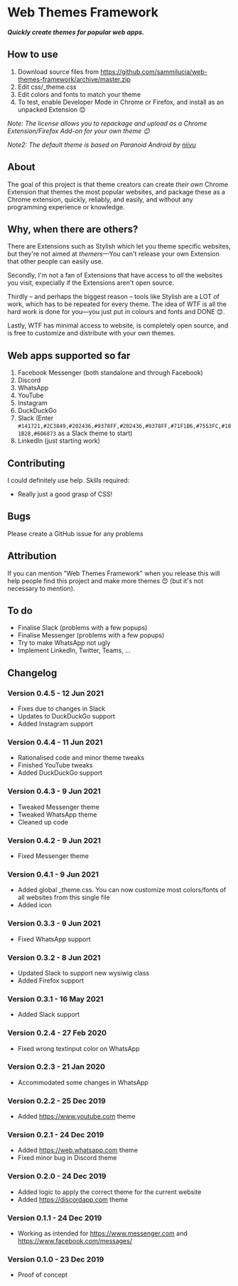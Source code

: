 # Web Themes Framework
_**Quickly create themes for popular web apps.**_

## How to use
1. Download source files from https://github.com/sammilucia/web-themes-framework/archive/master.zip
2. Edit css/_theme.css
3. Edit colors and fonts to match your theme
4. To test, enable Developer Mode in Chrome or Firefox, and install as an unpacked Extension 😊

_Note: The license allows you to repackage and upload as a Chrome Extension/Firefox Add-on for your own theme 😊_

_Note2: The default theme is based on Paranoid Android by [niivu](https://www.deviantart.com/niivu/art/Paranoid-Android-Windows-10-Themes-821696974)_

## About
The goal of this project is that theme creators can create _their own_ Chrome Extension that themes the most popular websites, and package these as a Chrome extension, quickly, reliably, and easily, and without any programming experience or knowledge.

## Why, when there are others?
There are Extensions such as Stylish which let you theme specific websites, but they're not aimed at _themers_—You can't release your own Extension that other people can easily use.

Secondly, I'm not a fan of Extensions that have access to _all_ the websites you visit, expecially if the Extensions aren't open source.

Thirdly – and perhaps the biggest reason – tools like Stylish are a LOT of work, which has to be repeated for every theme. The idea of WTF is all the hard work is done for you—you just put in colours and fonts and DONE 😊.

Lastly, WTF has minimal access to website, is completely open source, and is free to customize and distribute with your own themes.

## Web apps supported so far
1. Facebook Messenger (both standalone and through Facebook)
2. Discord
3. WhatsApp
4. YouTube
5. Instagram
6. DuckDuckGo
7. Slack (Enter `#141721,#2C3849,#202436,#9378FF,#202436,#9378FF,#71F1B6,#7553FC,#181B28,#606873` as a Slack theme to start)
8. LinkedIn (just starting work)

## Contributing
I could definitely use help. Skills required:
- Really just a good grasp of CSS!

## Bugs
Please create a GitHub issue for any problems

## Attribution
If you can mention "Web Themes Framework" when you release this will help people find this project and make more themes 😊 (but it's not necessary to mention).

## To do
- Finalise Slack (problems with a few popups)
- Finalise Messenger (problems with a few popups)
- Try to make WhatsApp not ugly
- Implement LinkedIn, Twitter, Teams, ...

## Changelog
### Version 0.4.5 - 12 Jun 2021
- Fixes due to changes in Slack
- Updates to DuckDuckGo support
- Added Instagram support

### Version 0.4.4 - 11 Jun 2021
- Rationalised code and minor theme tweaks
- Finished YouTube tweaks
- Added DuckDuckGo support

### Version 0.4.3 - 9 Jun 2021
- Tweaked Messenger theme
- Tweaked WhatsApp theme
- Cleaned up code

### Version 0.4.2 - 9 Jun 2021
- Fixed Messenger theme

### Version 0.4.1 - 9 Jun 2021
- Added global _theme.css. You can now customize most colors/fonts of all websites from this single file
- Added icon

### Version 0.3.3 - 9 Jun 2021
- Fixed WhatsApp support

### Version 0.3.2 - 8 Jun 2021
- Updated Slack to support new wysiwig class
- Added Firefox support

### Version 0.3.1 - 16 May 2021
- Added Slack support

### Version 0.2.4 - 27 Feb 2020
- Fixed wrong textinput color on WhatsApp

### Version 0.2.3 - 21 Jan 2020
- Accommodated some changes in WhatsApp

### Version 0.2.2 - 25 Dec 2019
- Added https://www.youtube.com theme

### Version 0.2.1 - 24 Dec 2019
- Added https://web.whatsapp.com theme
- Fixed minor bug in Discord theme

### Version 0.2.0 - 24 Dec 2019
- Added logic to apply the correct theme for the current website
- Added https://discordapp.com theme

### Version 0.1.1 - 24 Dec 2019
- Working as intended for https://www.messenger.com and https://www.facebook.com/messages/

### Version 0.1.0 - 23 Dec 2019
- Proof of concept
